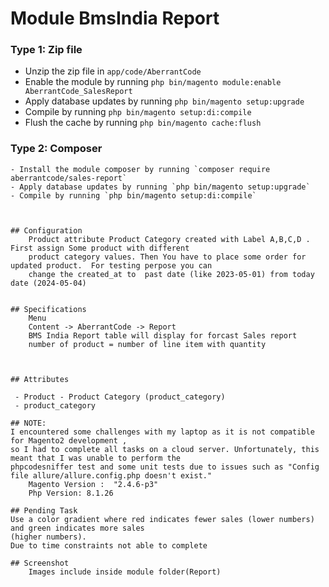 # Module BmsIndia Report


### Type 1: Zip file

 - Unzip the zip file in `app/code/AberrantCode`
 - Enable the module by running `php bin/magento module:enable AberrantCode_SalesReport`
 - Apply database updates by running `php bin/magento setup:upgrade`
 - Compile by running `php bin/magento setup:di:compile`
 - Flush the cache by running `php bin/magento cache:flush`

### Type 2: Composer
```
- Install the module composer by running `composer require aberrantcode/sales-report`
- Apply database updates by running `php bin/magento setup:upgrade`
- Compile by running `php bin/magento setup:di:compile`



## Configuration
    Product attribute Product Category created with Label A,B,C,D . First assign Some product with different 
    product category values. Then You have to place some order for updated product.  For testing perpose you can
    change the created_at to  past date (like 2023-05-01) from today date (2024-05-04)


## Specifications
    Menu 
    Content -> AberrantCode -> Report
    BMS India Report table will display for forcast Sales report
    number of product = number of line item with quantity



## Attributes

 - Product - Product Category (product_category)
 - product_category

## NOTE:
I encountered some challenges with my laptop as it is not compatible for Magento2 development , 
so I had to complete all tasks on a cloud server. Unfortunately, this meant that I was unable to perform the 
phpcodesniffer test and some unit tests due to issues such as "Config file allure/allure.config.php doesn't exist."
    Magento Version :  "2.4.6-p3"
	Php Version: 8.1.26
	
## Pending Task
Use a color gradient where red indicates fewer sales (lower numbers) and green indicates more sales
(higher numbers).
Due to time constraints not able to complete

## Screenshot
    Images include inside module folder(Report)
